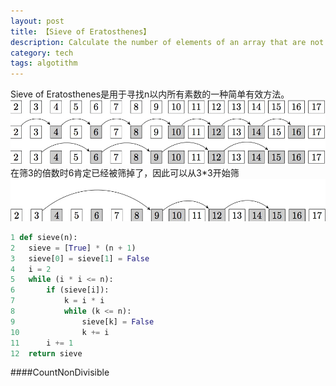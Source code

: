 ```yaml
---
layout: post
title: 【Sieve of Eratosthenes】
description: Calculate the number of elements of an array that are not divisors of each element.Count the semiprime numbers in the given range [a..b]
category: tech
tags: algotithm
---
```

Sieve of Eratosthenes是用于寻找n以内所有素数的一种简单有效方法。
![](/images/sieve/sieve1.jpg)
在筛3的倍数时6肯定已经被筛掉了，因此可以从3*3开始筛
![](/images/sieve/sieve2.jpg)

```python
1 def sieve(n):
2 	sieve = [True] * (n + 1)
3 	sieve[0] = sieve[1] = False
4 	i = 2
5 	while (i * i <= n):
6 		if (sieve[i]):
7 			k = i * i
8 			while (k <= n):
9 				sieve[k] = False
10 				k += i
11 		i += 1
12 	return sieve
```
####CountNonDivisible


